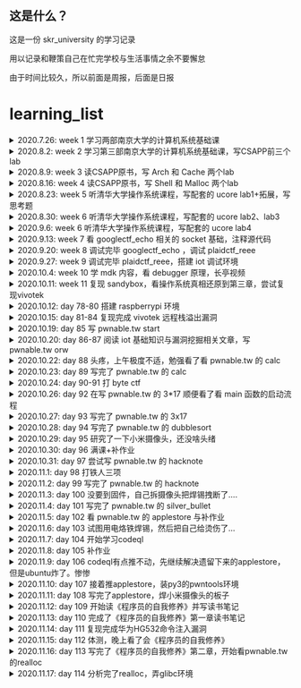 ## 这是什么？

这是一份 skr_university 的学习记录

用以记录和鞭策自己在忙完学校与生活事情之余不要懈怠

由于时间比较久，所以前面是周报，后面是日报

# learning_list

<details>
<summary>2020.7.26: week 1 学习两部南京大学的计算机系统基础课</summary>

- [x] [南京大学计算机系统基础MOOC（一）](https://www.bilibili.com/video/BV1kE411X7S5) ：操作系统概述、运算与基础
- [x] [南京大学计算系系统基础MOOC（二）](https://www.bilibili.com/video/BV1rE41127Re) ：CPU基础知识
  </details>

<details>
<summary>2020.8.2: week 2 学习第三部南京大学的计算机系统基础课，写CSAPP前三个lab</summary>

- [x] [南京大学计算机系统基础MOOC（三）](https://www.bilibili.com/video/BV1jE411874k) ：进程、中断与其他

- [x] [CSAPP第三版全lab](http://csapp.cs.cmu.edu/3e/labs.html) ：与深入理解计算机系统相配套的实验
  - [data_lab](https://github.com/0bs3rver/learning-with-sakura/tree/master/kernel/csapp_lab/data_lab) 主要是位运算的奇技淫巧
  - [bomb_lab](https://github.com/0bs3rver/learning-with-sakura/tree/master/kernel/csapp_lab/bomb_lab) 简单的逆向题
  - [attack_lab](https://github.com/0bs3rver/learning-with-sakura/tree/master/kernel/csapp_lab/attack_lab) 简单的pwn题
    </details>

<details>
<summary>2020.8.9: week 3 读CSAPP原书，写 Arch 和 Cache 两个lab</summary>

- [x] [CSAPP第三版全lab](http://csapp.cs.cmu.edu/3e/labs.html) ：与深入理解计算机系统相配套的实验
  - [arch_lab](https://github.com/0bs3rver/learning-with-sakura/tree/master/kernel/csapp_lab/arch_lab) 学习流水线Y86-64处理器的设计和实现，同时对处理器和基准测试程序进行优化
  - [cache_lab](https://github.com/0bs3rver/learning-with-sakura/tree/master/kernel/csapp_lab/cache_lab) 实现 cache，编写代码进行矩阵转置，尽可能的减少cache的miss次数
    </details>

<details>
<summary>2020.8.16: week 4 读CSAPP原书，写 Shell 和 Malloc 两个lab</summary>

- [x] [CSAPP第三版全lab](http://csapp.cs.cmu.edu/3e/labs.html) ：与深入理解计算机系统相配套的实验
  - [shell_lab](https://github.com/0bs3rver/learning-with-sakura/tree/master/kernel/csapp_lab/shell_lab) 做一个完整的 shell 的功能
  - [malloc_lab](https://github.com/0bs3rver/learning-with-sakura/tree/master/kernel/csapp_lab/malloc_lab) 实现动态内存申请器
    </details>

<details>
<summary>2020.8.23: week 5 听清华大学操作系统课程，写配套的 ucore lab1+拓展，写思考题</summary>

- [x] [ucore_OS](https://chyyuu.gitbooks.io/ucore_os_docs/content/) ：清华大学操作系统课程配套实验
  - [ucore_lab1](https://github.com/0bs3rver/learning-with-sakura/tree/master/kernel/thu_ucore/lab1) 分析和实现bootloader

- [x] [思考题](https://github.com/0bs3rver/learning-with-sakura/tree/master/kernel/%E6%80%9D%E8%80%83%E9%A2%98-10%E7%A7%8D%E6%95%B4%E6%95%B0%E6%BA%A2%E5%87%BA%E5%92%8C%E6%B5%AE%E7%82%B9%E7%B2%BE%E5%BA%A6%E5%AF%BC%E8%87%B4%E7%9A%84%E6%BC%8F%E6%B4%9E) ：十种整数溢出和浮点精度导致的漏洞
  </details>

<details>
<summary>2020.8.30: week 6 听清华大学操作系统课程，写配套的 ucore lab2、lab3</summary>

- [x] [ucore_OS](https://chyyuu.gitbooks.io/ucore_os_docs/content/) ：清华大学操作系统课程配套实验
  - [ucore_lab2](https://github.com/0bs3rver/learning-with-sakura/tree/master/kernel/thu_ucore/lab2) 实现内存分配与页表相关
  - [ucore_lab3](https://github.com/0bs3rver/learning-with-sakura/tree/master/kernel/thu_ucore/lab3) 地址映射与页面替换算法
    </details>

<details>
<summary>2020.9.6: week 6 听清华大学操作系统课程，写配套的 ucore lab4</summary>

- [x] [ucore_OS](https://chyyuu.gitbooks.io/ucore_os_docs/content/) ：清华大学操作系统课程配套实验
  - [ucore_lab4](https://github.com/0bs3rver/learning-with-sakura/tree/master/kernel/thu_ucore/lab4) 进程、线程与切换
    </details>

<details>
<summary>2020.9.13: week 7 看 googlectf_echo 相关的 socket 基础，注释源代码 </summary>

- [x] [googlectf2020_echo](https://github.com/0bs3rver/learning-with-sakura/tree/master/ctf/googlectf_echo) ：uaf 堆题漏洞
  </details>

<details>
<summary>2020.9.20: week 8 调试完毕 googlectf_echo ，调试 plaidctf_reee </summary>

- [x] [plaidctf2020_reee](https://github.com/0bs3rver/learning-with-sakura/tree/master/ctf/plaidctf2020_reee) ：自解密，花指令，gdb调试记得带参数
  </details>

<details>
<summary>2020.9.27: week 9 调试完毕 plaidctf_reee，搭建 iot 调试环境 </summary>

- [x] [iot调试环境笔记](https://github.com/0bs3rver/learning-with-sakura/tree/master/IOT)
- [x] [CTF特训营_stm32](https://github.com/0bs3rver/learning-with-sakura/tree/master/IOT/challenge/CTF%E7%89%B9%E8%AE%AD%E8%90%A5_stm32)
  </details>

<details>
<summary>2020.10.4: week 10 学 mdk 内容，看 debugger 原理，长亭视频 </summary>

- [x] [iot调试环境笔记](https://github.com/0bs3rver/learning-with-sakura/tree/master/IOT)
- [x] [debugger](https://github.com/0bs3rver/learning-with-sakura/tree/master/debugger)
- [x] [长亭hitcon演讲](https://www.bilibili.com/video/BV1gf4y1D7L2?t=19) 如何从0开始攻破 iot 设备
  </details>

<details>
<summary>2020.10.11: week 11 复现 sandybox，看操作系统真相还原到第三章，尝试复现vivotek </summary>

- [x] [plaidctf2020_sandybox](https://github.com/0bs3rver/learning-with-sakura/tree/master/ctf/plaidctf2020_sandybox) ：沙箱逃逸
  </details>

<details>
<summary>2020.10.12: day 78-80 搭建 raspberrypi 环境 </summary>

- [x] [raspberry启动](https://github.com/0bs3rver/learning-with-sakura/tree/master/IOT/raspberrypi) ：无显示器与键盘启动树莓派
  </details>

<details>
<summary>2020.10.15: day 81-84 复现完成 vivotek 远程栈溢出漏洞 </summary>

- [x] [vivotek摄像头漏洞](https://github.com/0bs3rver/learning-with-sakura/tree/master/IOT/challenge/vivotek%E8%BF%9C%E7%A8%8B%E6%A0%88%E6%BA%A2%E5%87%BA%E6%BC%8F%E6%B4%9E) ：远程 httpd 服务栈溢出
  </details>

<details>
<summary>2020.10.19: day 85 写 pwnable.tw start </summary>

- [x] [pwnable.tw_start](https://github.com/0bs3rver/pwnable.tw/tree/main/start-%E6%A0%88%E6%BA%A2%E5%87%BA%E6%89%A7%E8%A1%8Cshellcode) ：栈溢出执行shellcode
  </details>

<details>
<summary>2020.10.20: day 86-87 阅读 iot 基础知识与漏洞挖掘相关文章，写 pwnable.tw orw </summary>
  
- [x] [IOT安全实战资料收集整合](https://zybuluo.com/H4l0/note/1524758)
  - [iot入门知识与工具使用-持续更新版](https://github.com/0bs3rver/learning-with-sakura/blob/master/IOT/iot%E5%85%A5%E9%97%A8%E7%9F%A5%E8%AF%86%E5%8F%8A%E5%B7%A5%E5%85%B7%E4%BD%BF%E7%94%A8-%E6%8C%81%E7%BB%AD%E6%9B%B4%E6%96%B0%E7%89%88.md)
- [x] [pwnable.tw orw](https://github.com/0bs3rver/pwnable.tw/tree/main/orw-shellcode%E7%94%A8%E4%B8%AD%E6%96%AD%E8%AF%BB%E5%8F%96flag) ：shellcode 用中断读取 flag
</details>

<details>
<summary>2020.10.22: day 88 头疼，上午极度不适，勉强看了看 pwnable.tw 的 calc </summary>
</details>

<details>
<summary>2020.10.23: day 89 写完了 pwnable.tw 的 calc </summary>
  
- [x] [pwnable.tw_calc](https://github.com/0bs3rver/pwnable.tw/tree/main/calc-%E9%80%BB%E8%BE%91%E6%BC%8F%E6%B4%9E%E5%AE%9E%E7%8E%B0%E4%BB%BB%E6%84%8F%E5%9C%B0%E5%9D%80%E8%AF%BB%E5%86%99) ：逻辑漏洞实现任意地址读写
</details>

<details>
<summary>2020.10.24: day 90-91 打 byte ctf </summary>
</details>

<details>
<summary>2020.10.26: day 92 在写 pwnable.tw 的 3*17 顺便看了看 main 函数的启动流程 </summary>
  
- [x] [linux编程之 main 函数启动过程](https://blog.csdn.net/gary_ygl/article/details/8506007) 
</details>

<details>
<summary>2020.10.27: day 93 写完了 pwnable.tw 的 3x17 </summary>
  
- [x] [pwnable.tw_3x17](https://github.com/0bs3rver/pwnable.tw/tree/main/3x17-%E4%BB%BB%E6%84%8F%E5%9C%B0%E5%9D%80%E5%86%99%E6%9E%84%E9%80%A0ROP) ：任意地址写构造ROP
</details>

<details>
<summary>2020.10.28: day 94 写完了 pwnable.tw 的 dubblesort </summary>
  
- [x] [pwnable.tw_dubblesort](https://github.com/0bs3rver/pwnable.tw/tree/main/dubblesort-%E4%BF%9D%E6%8A%A4%E5%85%A8%E5%BC%80%E6%A0%88%E6%BA%A2%E5%87%BA) ：保护全开的栈溢出
</details>

<details>
<summary>2020.10.29: day 95 研究了一下小米摄像头，还没啥头绪 </summary>
</details>


<details>
<summary>2020.10.30: day 96 满课+补作业 </summary>
</details>

<details>
<summary>2020.10.31: day 97 尝试写 pwnable.tw 的 hacknote </summary>
  
- [ ] pwnable.tw_hacknote
</details>

<details>
<summary>2020.11.1: day 98 打铁人三项 </summary>
</details>

<details>
<summary>2020.11.2: day 99 写完了 pwnable.tw 的 hacknote </summary>

- [x] [pwnable.tw_hacknote](https://github.com/0bs3rver/pwnable.tw/tree/main/hacknote-%E7%94%A8main_arena%E6%B3%84%E6%BC%8Flibc) ：用main_arena泄漏libc
</details>

<details>
<summary>2020.11.3: day 100 没要到固件，自己拆摄像头把焊锡拽断了.... </summary>
</details>

<details>
<summary>2020.11.4: day 101 写完了 pwnable.tw 的 silver_bullet </summary>
  
- [x] [pwnable.tw_bullet-strncat](https://github.com/0bs3rver/pwnable.tw/tree/main/silver_bullet-strncat%E5%AE%9E%E7%8E%B0%E6%A0%88%E6%BA%A2%E5%87%BA) ：strncat实现栈溢出
</details>

<details>
<summary>2020.11.5: day 102 看 pwnable.tw 的 applestore 与补作业 </summary>
  
- [ ] pwnable.tw_applestore 弄懂利用思路
</details>

<details>
<summary>2020.11.6: day 103 试图用电烙铁焊锡，然后把自己给烫伤了... </summary>
</details>

<details>
<summary>2020.11.7: day 104 开始学习codeql </summary>
  
- [ ] CodeQL
</details>
 
<details>
<summary>2020.11.8: day 105 补作业 </summary>
</details>

<details>
<summary>2020.11.9: day 106 codeql有点推不动，先继续解决遗留下来的applestore，但是ubuntu炸了。惨惨 </summary>
  
- [ ] pwnable.tw_applestore 写到泄漏libc与heap基址
</details>


<details>
<summary>2020.11.10: day 107 接着推applestore，装py3的pwntools环境 </summary>
  
- [ ] pwnable.tw_applestore 写到如何利用delete的地址写
</details>

<details>
<summary>2020.11.11: day 108 写完了applestore，焊小米摄像头的板子 </summary>
  
- [x] [pwnable.tw_applestore](https://github.com/0bs3rver/pwnable.tw/tree/main/applestore-%E5%88%A9%E7%94%A8%E6%A0%88%E5%B9%B3%E8%A1%A1%E6%8E%A7%E5%88%B6%E5%86%85%E5%AD%98) ：利用栈平衡控制内存
- [ ] 焊板子大失败，决定用砂纸磨磨然后换个思路弄
</details>

<details>
<summary>2020.11.12: day 109 开始读《程序员的自我修养》并写读书笔记 </summary>
  
- [ ] 《程序员的自我修养》1.1 从Hello World开始
</details>

<details>
<summary>2020.11.13: day 110 完成了《程序员的自我修养》第一章读书笔记 </summary>
  
- [x] [《程序员的自我修养》第一章 温故而知新](https://github.com/0bs3rver/reading-notes/blob/main/%E7%A8%8B%E5%BA%8F%E5%91%98%E7%9A%84%E8%87%AA%E6%88%91%E4%BF%AE%E5%85%BB/%E7%AC%AC%E4%B8%80%E7%AB%A0%20%E6%B8%A9%E6%95%85%E8%80%8C%E7%9F%A5%E6%96%B0.md) ：操作系统做什么、内存如何分配与线程基础
</details>

<details>
<summary>2020.11.14: day 111 复现完成华为HG532命令注入漏洞 </summary>
  
- [x] [CVE-2017-17215-华为HG632](https://github.com/0bs3rver/learning-with-sakura/tree/master/IOT/challenge/%E5%8D%8E%E4%B8%BAHG532%E5%91%BD%E4%BB%A4%E6%B3%A8%E5%85%A5%E6%BC%8F%E6%B4%9E) ：upnp服务中未对语句进行过滤就拼接用system执行，从而可以通过命令注入完成任意命令执行
</details>

<details>
<summary>2020.11.15: day 112 体测，晚上看了会《程序员的自我修养》 </summary>
  
- [ ] 《程序员的自我修养》笔记写到了2.1
</details>

<details>
<summary>2020.11.16: day 113 写完了《程序员的自我修养》第二章，开始看pwnable.tw的realloc </summary>
  
- [x] [《程序员的自我修养》第二章 编译和链接](https://github.com/0bs3rver/reading-notes/blob/main/%E7%A8%8B%E5%BA%8F%E5%91%98%E7%9A%84%E8%87%AA%E6%88%91%E4%BF%AE%E5%85%BB/%E7%AC%AC%E4%BA%8C%E7%AB%A0%20%E7%BC%96%E8%AF%91%E5%92%8C%E9%93%BE%E6%8E%A5.md) ：预编译、汇编、编译与链接
- [ ] pwnable.tw realloc
</details>

<details>
<summary>2020.11.17: day 114 分析完了realloc，弄glibc环境 </summary>
  
- [ ] pwnable.tw realloc
</details>
